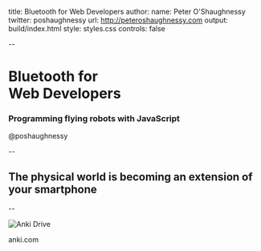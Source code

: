 title: Bluetooth for Web Developers
author:
  name: Peter O'Shaughnessy
  twitter: poshaughnessy
  url: http://peteroshaughnessy.com
output: build/index.html
style: styles.css
controls: false

--

# Bluetooth for <br> Web Developers

### Programming flying robots with JavaScript

@poshaughnessy

--

<h2 class="vertical-center">The physical world is becoming an extension of your smartphone</h2>

--

![Anki Drive](images/anki-drive.gif)

<p class="caption">anki.com</p>
